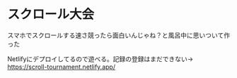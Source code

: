 # スクロール大会

スマホでスクロールする速さ競ったら面白いんじゃね？と風呂中に思いついて作った<br>

Netlifyにデプロイしてるので遊べる。記録の登録はまだできない->
https://scroll-tournament.netlify.app/
